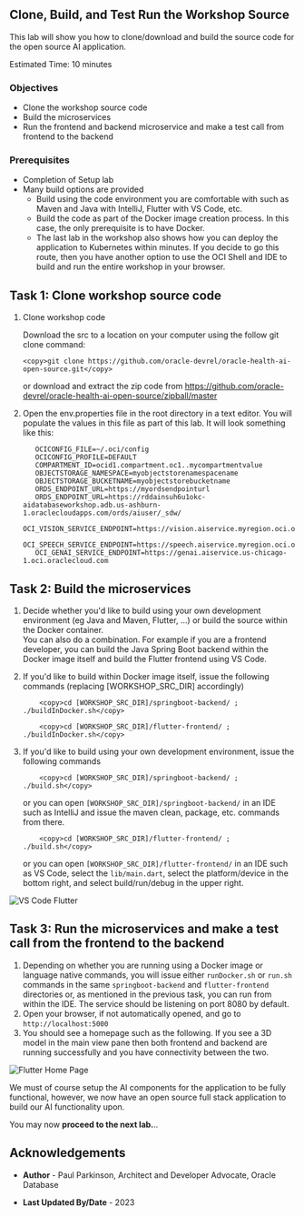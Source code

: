 ## Clone, Build, and Test Run the Workshop Source

This lab will show you how to clone/download and build the source code for the open source AI application.

Estimated Time:  10 minutes

### Objectives

-   Clone the workshop source code
-   Build the microservices
-   Run the frontend and backend microservice and make a test call from frontend to the backend

### Prerequisites

- Completion of Setup lab
- Many build options are provided
  - Build using the code environment you are comfortable with such as Maven and Java with IntelliJ, Flutter with VS Code, etc.
  - Build the code as part of the Docker image creation process.  In this case, the only prerequisite is to have Docker.
  - The last lab in the workshop also shows how you can deploy the application to Kubernetes within minutes.  If you decide to go this route, then you have another option to use the OCI Shell and IDE to build and run the entire workshop in your browser.

## Task 1: Clone workshop source code

1. Clone workshop code

   Download the src to a location on your computer using the follow git clone command:

     ```text
     <copy>git clone https://github.com/oracle-devrel/oracle-health-ai-open-source.git</copy>
     ```

   or download and extract the zip code from https://github.com/oracle-devrel/oracle-health-ai-open-source/zipball/master

2. Open the env.properties file in the root directory in a text editor. You will populate the values in this file as part of this lab. It will look something like this:

   ```code
      OCICONFIG_FILE=~/.oci/config
      OCICONFIG_PROFILE=DEFAULT
      COMPARTMENT_ID=ocid1.compartment.oc1..mycompartmentvalue
      OBJECTSTORAGE_NAMESPACE=myobjectstorenamespacename
      OBJECTSTORAGE_BUCKETNAME=myobjectstorebucketname
      ORDS_ENDPOINT_URL=https://myordsendpointurl
      ORDS_ENDPOINT_URL=https://rddainsuh6u1okc-aidatabaseworkshop.adb.us-ashburn-1.oraclecloudapps.com/ords/aiuser/_sdw/
      OCI_VISION_SERVICE_ENDPOINT=https://vision.aiservice.myregion.oci.oraclecloud.com
      OCI_SPEECH_SERVICE_ENDPOINT=https://speech.aiservice.myregion.oci.oraclecloud.com
      OCI_GENAI_SERVICE_ENDPOINT=https://genai.aiservice.us-chicago-1.oci.oraclecloud.com
      ```

## Task 2: Build the microservices

1. Decide whether you'd like to build using your own development environment (eg Java and Maven, Flutter, ...) or build the source within the Docker container.  
   You can also do a combination.  For example if you are a frontend developer, you can build the Java Spring Boot backend within the Docker image itself and build the Flutter frontend using VS Code.

2. If you'd like to build within Docker image itself, issue the following commands (replacing [WORKSHOP_SRC_DIR] accordingly)

    ```text
        <copy>cd [WORKSHOP_SRC_DIR]/springboot-backend/ ; ./buildInDocker.sh</copy>
    ```

    ```text
        <copy>cd [WORKSHOP_SRC_DIR]/flutter-frontend/ ; ./buildInDocker.sh</copy>
    ```


3. If you'd like to build using your own development environment, issue the following commands

    ```text
        <copy>cd [WORKSHOP_SRC_DIR]/springboot-backend/ ; ./build.sh</copy>
    ```
   or you can open `[WORKSHOP_SRC_DIR]/springboot-backend/` in an IDE such as IntelliJ and issue the maven clean, package, etc. commands from there.

    ```text
        <copy>cd [WORKSHOP_SRC_DIR]/flutter-frontend/ ; ./build.sh</copy>
    ```

    or you can open `[WORKSHOP_SRC_DIR]/flutter-frontend/` in an IDE such as VS Code, select the `lib/main.dart`, select the platform/device in the bottom right, and select build/run/debug in the upper right.

![VS Code Flutter](images/vscode-flutter.png " ")


## Task 3: Run the microservices and make a test call from the frontend to the backend

1. Depending on whether you are running using a Docker image or language native commands, you will issue either `runDocker.sh` or `run.sh` commands in the same `springboot-backend` and `flutter-frontend` directories or, as mentioned in the previous task, you can run from within the IDE. The service should be listening on port 8080 by default.
2. Open your browser, if not automatically opened, and go to `http://localhost:5000`
3. You should see a homepage such as the following.  If you see a 3D model in the main view pane then both frontend and backend are running successfully and you have connectivity between the two.


![Flutter Home Page](images/flutterhomepage.png " ")

We must of course setup the AI components for the application to be fully functional, however, we now have an open source full stack application to build our AI functionality upon.

You may now **proceed to the next lab.**..

## Acknowledgements

* **Author** - Paul Parkinson, Architect and Developer Advocate, Oracle Database

* **Last Updated By/Date** - 2023